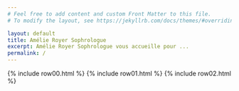 ```yaml
---
# Feel free to add content and custom Front Matter to this file.
# To modify the layout, see https://jekyllrb.com/docs/themes/#overriding-theme-defaults

layout: default
title: Amélie Royer Sophrologue
excerpt: Amélie Royer Sophrologue vous accueille pour ...
permalink: /
---
```

{% include row00.html %}
{% include row01.html %}
{% include row02.html %}

